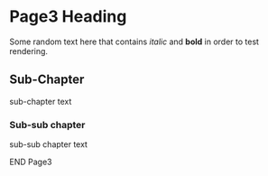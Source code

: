 # Page3 Heading

Some random text here that contains _italic_ and **bold** in order to test rendering.

## Sub-Chapter

sub-chapter text

### Sub-sub chapter

sub-sub chapter text

END Page3

